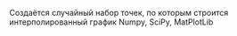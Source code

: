 Создаётся случайный набор точек, по которым строится интерполированный график
Numpy, SciPy, MatPlotLib
